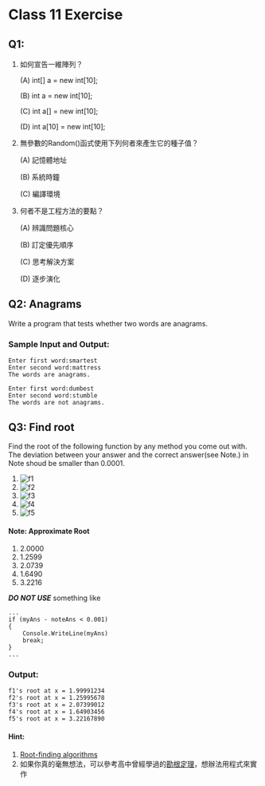 # Class 11 Exercise

## **Q1:**

1. 如何宣告一維陣列？

   (A)  int[] a = new int[10];
   
   (B)  int a = new int[10];
   
   (C)  int a[] = new int[10];
   
   (D)  int a[10] = new int[10];
   
   
   
2. 無參數的Random()函式使用下列何者來產生它的種子值？

   (A)  記憶體地址

   (B)  系統時鐘

   (C)  編譯環境

   

3. 何者不是工程方法的要點？

   (A) 辨識問題核心

   (B) 訂定優先順序

   (C) 思考解決方案

   (D) 逐步演化

## **Q2: Anagrams**

Write a program that tests whether two words are anagrams.

### Sample Input and Output: ###
```
Enter first word:smartest
Enter second word:mattress
The words are anagrams.
```

```
Enter first word:dumbest
Enter second word:stumble
The words are not anagrams.
```

## **Q3: Find root**

Find the root of the following function by any method you come out with. \
The deviation between your answer and the correct answer(see Note.) in Note shoud be smaller than 0.0001.

1. ![f1](https://imgur.com/nqOzZtK.jpg)
2. ![f2](https://imgur.com/Y6iRVG1.jpg)
3. ![f3](https://imgur.com/7SwhMqQ.jpg)
4. ![f4](https://imgur.com/cgfVGv9.jpg)
5. ![f5](https://imgur.com/DOKLFDf.jpg)

#### Note: Approximate Root
1.  2.0000
2.  1.2599
3.  2.0739
4.  1.6490
5.  3.2216

***DO NOT USE*** something like 
```
...
if (myAns - noteAns < 0.001)
{
    Console.WriteLine(myAns)
    break;
}
...
```
### Output: ###
```
f1's root at x = 1.99991234
f2's root at x = 1.25995678
f3's root at x = 2.07399012
f4's root at x = 1.64903456
f5's root at x = 3.22167890
```

#### Hint:
1. [Root-finding algorithms](https://en.wikipedia.org/wiki/Root-finding_algorithms)
2. 如果你真的毫無想法，可以參考高中曾經學過的[勘根定理](http://web.ntnu.edu.tw/~algo/RootFinding.html)，想辦法用程式來實作
